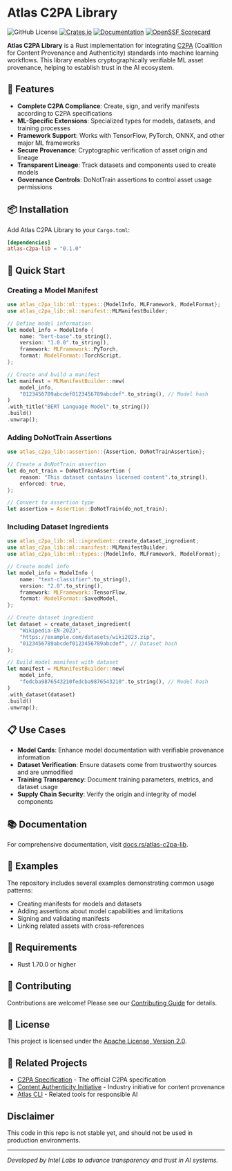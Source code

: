 # Atlas C2PA Library

![GitHub License](https://img.shields.io/github/license/IntelLabs/atlas-c2pa-lib)
[![Crates.io](https://img.shields.io/crates/v/atlas-c2pa-lib.svg)](https://crates.io/crates/atlas-c2pa-lib)
[![Documentation](https://docs.rs/atlas-c2pa-lib/badge.svg)](https://docs.rs/atlas-c2pa-lib)
[![OpenSSF Scorecard](https://api.scorecard.dev/projects/github.com/IntelLabs/atlas-c2pa-lib/badge)](https://scorecard.dev/viewer/?uri=github.com/IntelLabs/atlas-c2pa-lib)

**Atlas C2PA Library** is a Rust implementation for integrating [C2PA](https://c2pa.org/) (Coalition for Content Provenance and Authenticity) standards into machine learning workflows. This library enables cryptographically verifiable ML asset provenance, helping to establish trust in the AI ecosystem.

## 🌟 Features

- **Complete C2PA Compliance**: Create, sign, and verify manifests according to C2PA specifications
- **ML-Specific Extensions**: Specialized types for models, datasets, and training processes
- **Framework Support**: Works with TensorFlow, PyTorch, ONNX, and other major ML frameworks
- **Secure Provenance**: Cryptographic verification of asset origin and lineage
- **Transparent Lineage**: Track datasets and components used to create models
- **Governance Controls**: DoNotTrain assertions to control asset usage permissions

## 📦 Installation

Add Atlas C2PA Library to your `Cargo.toml`:

```toml
[dependencies]
atlas-c2pa-lib = "0.1.0"
```

## 🚀 Quick Start

### Creating a Model Manifest

```rust
use atlas_c2pa_lib::ml::types::{ModelInfo, MLFramework, ModelFormat};
use atlas_c2pa_lib::ml::manifest::MLManifestBuilder;

// Define model information
let model_info = ModelInfo {
    name: "bert-base".to_string(),
    version: "1.0.0".to_string(),
    framework: MLFramework::PyTorch,
    format: ModelFormat::TorchScript,
};

// Create and build a manifest
let manifest = MLManifestBuilder::new(
    model_info,
    "0123456789abcdef0123456789abcdef".to_string(), // Model hash
)
.with_title("BERT Language Model".to_string())
.build()
.unwrap();
```

### Adding DoNotTrain Assertions

```rust
use atlas_c2pa_lib::assertion::{Assertion, DoNotTrainAssertion};

// Create a DoNotTrain assertion
let do_not_train = DoNotTrainAssertion {
    reason: "This dataset contains licensed content".to_string(),
    enforced: true,
};

// Convert to assertion type
let assertion = Assertion::DoNotTrain(do_not_train);
```

### Including Dataset Ingredients

```rust
use atlas_c2pa_lib::ml::ingredient::create_dataset_ingredient;
use atlas_c2pa_lib::ml::manifest::MLManifestBuilder;
use atlas_c2pa_lib::ml::types::{ModelInfo, MLFramework, ModelFormat};

// Create model info
let model_info = ModelInfo {
    name: "text-classifier".to_string(),
    version: "2.0".to_string(),
    framework: MLFramework::TensorFlow,
    format: ModelFormat::SavedModel,
};

// Create dataset ingredient
let dataset = create_dataset_ingredient(
    "Wikipedia-EN-2023",
    "https://example.com/datasets/wiki2023.zip",
    "0123456789abcdef0123456789abcdef", // Dataset hash
);

// Build model manifest with dataset
let manifest = MLManifestBuilder::new(
    model_info,
    "fedcba9876543210fedcba9876543210".to_string(), // Model hash
)
.with_dataset(dataset)
.build()
.unwrap();
```

## 📋 Use Cases

- **Model Cards**: Enhance model documentation with verifiable provenance information
- **Dataset Verification**: Ensure datasets come from trustworthy sources and are unmodified
- **Training Transparency**: Document training parameters, metrics, and dataset usage
- **Supply Chain Security**: Verify the origin and integrity of model components

## 📚 Documentation

For comprehensive documentation, visit [docs.rs/atlas-c2pa-lib](https://docs.rs/atlas-c2pa-lib).

## 🧪 Examples

The repository includes several examples demonstrating common usage patterns:

- Creating manifests for models and datasets
- Adding assertions about model capabilities and limitations
- Signing and validating manifests
- Linking related assets with cross-references

## 🔧 Requirements

- Rust 1.70.0 or higher

## 👥 Contributing

Contributions are welcome! Please see our [Contributing Guide](CONTRIBUTING.md) for details.

## 📄 License

This project is licensed under the [Apache License, Version 2.0](LICENSE).

## 🔗 Related Projects

- [C2PA Specification](https://c2pa.org/specifications/specifications/2.1/index.html) - The official C2PA specification
- [Content Authenticity Initiative](https://contentauthenticity.org/) - Industry initiative for content provenance
- [Atlas CLI](https://github.com/IntelLabs/atlas-cli) - Related tools for responsible AI

## Disclaimer

This code in this repo is not stable yet, and should not be used in production environments.

---

*Developed by Intel Labs to advance transparency and trust in AI systems.*